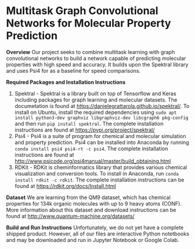 # Multitask Graph Convolutional Networks for Molecular Property Prediction

**Overview**
Our project seeks to combine multitask learning with graph convolutional networks to build a network capable of predicting molecular properties with high speed and accuracy. It builds upon the Spektral library and uses Psi4 for as a baseline for speed comparisons.

**Required Packages and Installation Instructions**
1. Spektral - Spektral is a library built on top of Tensorflow and Keras including packages for graph learning and molecular datasets. The documetation is found at https://danielegrattarola.github.io/spektral/. To install on Ubuntu, install the required dependencies using 
`sudo apt install python3-dev graphviz libgraphviz-dev libcgraph6 pkg-config` and then run `pip install spektral`. The complete installation instructions are found at https://pypi.org/project/spektral/
2. Psi4 - Psi4 is a suite of program for chemical and molecular simulation and property prediction. Psi4 can be installed into Anaconda by running `conda install psi4 psi4-rt -c psi4`. The complete installation instructions are found at http://www.psicode.org/psi4manual/master/build_obtaining.html
3. RDKit - RDKit is cheminformatics library that provides various chemical visualization and conversion tools. To install in Anaconda, run `conda install rdkit -c rdkit`. The complete installation instructions can be found at https://rdkit.org/docs/Install.html

**Dataset**
We are learning from the QM9 dataset, which has chemical properties for 134k organic molecules with up to 9 heavy atoms (CONF). More information about this dataset and download instructions can be found at http://www.quantum-machine.org/datasets/

**Build and Run Instructions**
Unfortunately, we do not yet have a complete shipped product. However, all of our files are interactive Python notetbooks and may be downloaded and run in Jupyter Notebook or Google Colab.
